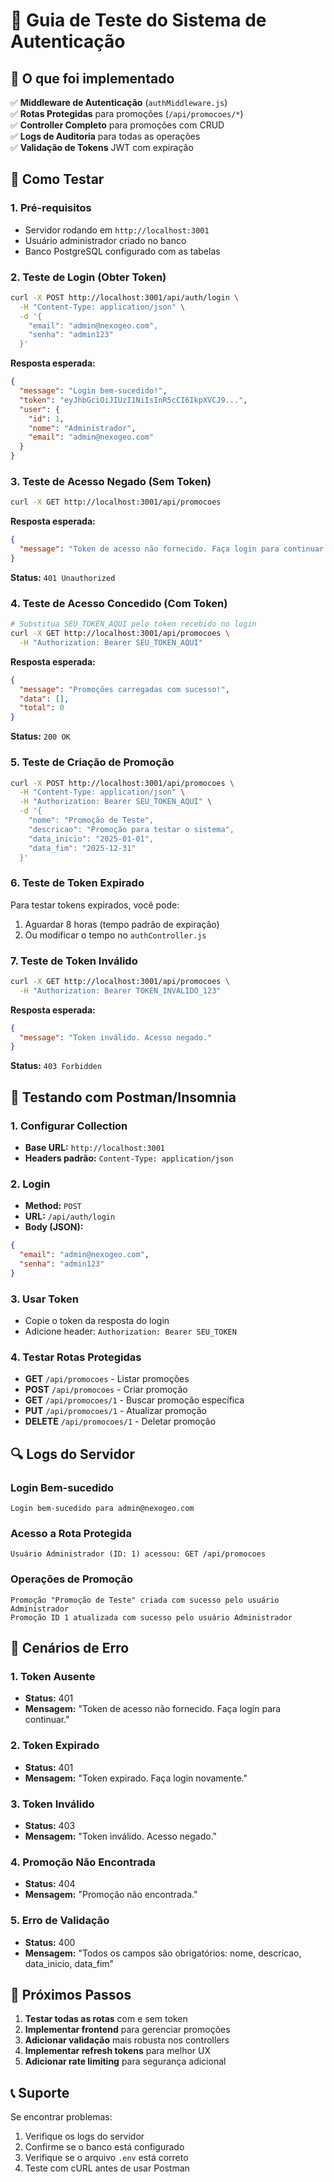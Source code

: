 # 🧪 Guia de Teste do Sistema de Autenticação

## 🔐 O que foi implementado

✅ **Middleware de Autenticação** (`authMiddleware.js`)  
✅ **Rotas Protegidas** para promoções (`/api/promocoes/*`)  
✅ **Controller Completo** para promoções com CRUD  
✅ **Logs de Auditoria** para todas as operações  
✅ **Validação de Tokens** JWT com expiração  

## 🚀 Como Testar

### 1. Pré-requisitos
- Servidor rodando em `http://localhost:3001`
- Usuário administrador criado no banco
- Banco PostgreSQL configurado com as tabelas

### 2. Teste de Login (Obter Token)

```bash
curl -X POST http://localhost:3001/api/auth/login \
  -H "Content-Type: application/json" \
  -d '{
    "email": "admin@nexogeo.com",
    "senha": "admin123"
  }'
```

**Resposta esperada:**
```json
{
  "message": "Login bem-sucedido!",
  "token": "eyJhbGciOiJIUzI1NiIsInR5cCI6IkpXVCJ9...",
  "user": {
    "id": 1,
    "nome": "Administrador",
    "email": "admin@nexogeo.com"
  }
}
```

### 3. Teste de Acesso Negado (Sem Token)

```bash
curl -X GET http://localhost:3001/api/promocoes
```

**Resposta esperada:**
```json
{
  "message": "Token de acesso não fornecido. Faça login para continuar."
}
```

**Status:** `401 Unauthorized`

### 4. Teste de Acesso Concedido (Com Token)

```bash
# Substitua SEU_TOKEN_AQUI pelo token recebido no login
curl -X GET http://localhost:3001/api/promocoes \
  -H "Authorization: Bearer SEU_TOKEN_AQUI"
```

**Resposta esperada:**
```json
{
  "message": "Promoções carregadas com sucesso!",
  "data": [],
  "total": 0
}
```

**Status:** `200 OK`

### 5. Teste de Criação de Promoção

```bash
curl -X POST http://localhost:3001/api/promocoes \
  -H "Content-Type: application/json" \
  -H "Authorization: Bearer SEU_TOKEN_AQUI" \
  -d '{
    "nome": "Promoção de Teste",
    "descricao": "Promoção para testar o sistema",
    "data_inicio": "2025-01-01",
    "data_fim": "2025-12-31"
  }'
```

### 6. Teste de Token Expirado

Para testar tokens expirados, você pode:
1. Aguardar 8 horas (tempo padrão de expiração)
2. Ou modificar o tempo no `authController.js`

### 7. Teste de Token Inválido

```bash
curl -X GET http://localhost:3001/api/promocoes \
  -H "Authorization: Bearer TOKEN_INVALIDO_123"
```

**Resposta esperada:**
```json
{
  "message": "Token inválido. Acesso negado."
}
```

**Status:** `403 Forbidden`

## 📱 Testando com Postman/Insomnia

### 1. Configurar Collection
- **Base URL:** `http://localhost:3001`
- **Headers padrão:** `Content-Type: application/json`

### 2. Login
- **Method:** `POST`
- **URL:** `/api/auth/login`
- **Body (JSON):**
```json
{
  "email": "admin@nexogeo.com",
  "senha": "admin123"
}
```

### 3. Usar Token
- Copie o token da resposta do login
- Adicione header: `Authorization: Bearer SEU_TOKEN`

### 4. Testar Rotas Protegidas
- **GET** `/api/promocoes` - Listar promoções
- **POST** `/api/promocoes` - Criar promoção
- **GET** `/api/promocoes/1` - Buscar promoção específica
- **PUT** `/api/promocoes/1` - Atualizar promoção
- **DELETE** `/api/promocoes/1` - Deletar promoção

## 🔍 Logs do Servidor

### Login Bem-sucedido
```
Login bem-sucedido para admin@nexogeo.com
```

### Acesso a Rota Protegida
```
Usuário Administrador (ID: 1) acessou: GET /api/promocoes
```

### Operações de Promoção
```
Promoção "Promoção de Teste" criada com sucesso pelo usuário Administrador
Promoção ID 1 atualizada com sucesso pelo usuário Administrador
```

## 🚨 Cenários de Erro

### 1. Token Ausente
- **Status:** 401
- **Mensagem:** "Token de acesso não fornecido. Faça login para continuar."

### 2. Token Expirado
- **Status:** 401
- **Mensagem:** "Token expirado. Faça login novamente."

### 3. Token Inválido
- **Status:** 403
- **Mensagem:** "Token inválido. Acesso negado."

### 4. Promoção Não Encontrada
- **Status:** 404
- **Mensagem:** "Promoção não encontrada."

### 5. Erro de Validação
- **Status:** 400
- **Mensagem:** "Todos os campos são obrigatórios: nome, descricao, data_inicio, data_fim"

## 🎯 Próximos Passos

1. **Testar todas as rotas** com e sem token
2. **Implementar frontend** para gerenciar promoções
3. **Adicionar validação** mais robusta nos controllers
4. **Implementar refresh tokens** para melhor UX
5. **Adicionar rate limiting** para segurança adicional

## 📞 Suporte

Se encontrar problemas:
1. Verifique os logs do servidor
2. Confirme se o banco está configurado
3. Verifique se o arquivo `.env` está correto
4. Teste com cURL antes de usar Postman 